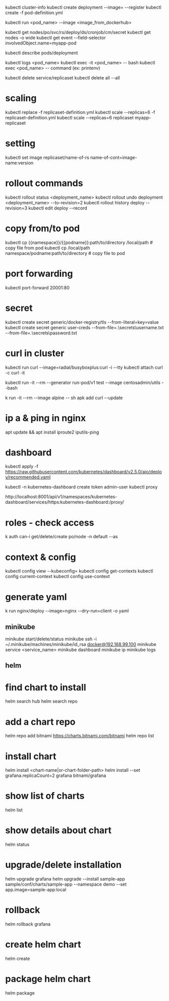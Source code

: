 kubectl cluster-info
kubectl create deployment <name> --image=<image-url> --register
kubectl create -f pod-definition.yml

kubectl run <pod_name> --image <image_from_dockerhub>

kubectl get nodes/po/svc/rs/deploy/ds/cronjob/cm/secret
kubectl get nodes -o wide
kubectl get event --field-selector involvedObject.name=myapp-pod

kubectl describe pods/deployment <name>

kubectl logs <pod_name>
kubectl exec -it <pod_name> -- bash
kubectl exec <pod_name> -- command (ex: printenv)

kubectl delete service/replicaset
kubectl delete all --all

# scaling #
kubectl replace -f replicaset-definition.yml
kubectl scale --replicas=6 -f replicaset-definition.yml
kubectl scale --replicas=6 replicaset myapp-replicaset

# setting #
kubectl set image replicaset/name-of-rs name-of-cont=image-name:version

# rollout commands
kubectl rollout status <deployment_name>
kubectl rollout undo deployment <deployment_name> --to-revision=2
kubectl rollout history deploy <deployment-name>        --revision=3
kubectl edit deploy <deployement-name> --record

# copy from/to pod
kubectl cp {{namespace}}/{{podname}}:path/to/directory /local/path  # copy file from pod
kubectl cp /local/path namespace/podname:path/to/directory          # copy file to pod

# port forwarding #
kubectl port-forward <pod-name> 20001:80

# secret #
kubectl create secret generic/docker-registry/tls <secret-name> --from-literal=key=value
kubectl create secret generic user-creds --from-file=.\secrets\username.txt --from-file=.\secrets\password.txt

# curl in cluster #
kubectl run curl --image=radial/busyboxplus:curl -i --tty
kubectl attach curl -c curl -it

kubectl run -it --rm --generator run-pod/v1 test --image centosadmin/utils --bash

k run -it --rm --image alpine -- sh
apk add curl --update

# ip a & ping in nginx
apt update && apt install iproute2 iputils-ping

# dashboard #
kubectl apply -f https://raw.githubusercontent.com/kubernetes/dashboard/v2.5.0/aio/deploy/recommended.yaml

kubectl -n kubernetes-dashboard create token admin-user
kubectl proxy

http://localhost:8001/api/v1/namespaces/kubernetes-dashboard/services/https:kubernetes-dashboard:/proxy/

# roles - check access
k auth can-i get/delete/create po/node -n default --as <user-name>

# context & config
kubectl config view --kubeconfig=<config-name>
kubectl config get-contexts
kubectl config current-context
kubectl config use-context <cluster-name>

# generate yaml
k run nginx/deploy --image=nginx --dry-run=client -o yaml

## minikube
minikube start/delete/status
minikube ssh -i ~/.minikube/machines/minikube/id_rsa docker@192.168.99.100
minikube service <service_name>
minikube dashboard
minikube ip
minikube logs


## helm
# find chart to install
helm search hub <what-i-search>
helm search repo <repo-name>
# add a chart repo
helm repo add bitnami https://charts.bitnami.com/bitnami
helm repo list
# install chart
helm install <release-name> <chart-name|or-chart-folder-path>
helm install --set grafana.replicaCount=2 grafana bitnami/grafana
# show list of charts
helm list
# show details about chart
helm status <chart-name>
# upgrade/delete installation
helm upgrade grafana
helm upgrade --install sample-app sample/conf/charts/sample-app --namespace demo --set app.image=sample-app:local
# rollback
helm rollback grafana <revision-number>
# create helm chart
helm create <name>
# package helm chart
helm package <name-package>